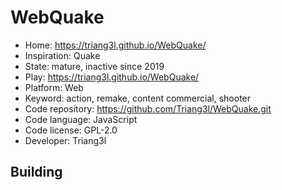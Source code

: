 # WebQuake

- Home: https://triang3l.github.io/WebQuake/
- Inspiration: Quake
- State: mature, inactive since 2019
- Play: https://triang3l.github.io/WebQuake/
- Platform: Web
- Keyword: action, remake, content commercial, shooter
- Code repository: https://github.com/Triang3l/WebQuake.git
- Code language: JavaScript
- Code license: GPL-2.0
- Developer: Triang3l

## Building
